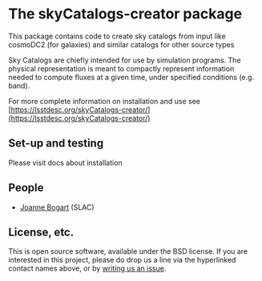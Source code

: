 # The skyCatalogs-creator package

This package contains code to create sky catalogs from input like cosmoDC2 (for galaxies) and similar catalogs for other source types


Sky Catalogs are chiefly intended for use by simulation programs. The physical representation is meant to compactly represent information needed to compute fluxes at a given time, under specified conditions (e.g. band).

For more complete information on installation and use see
[https://lsstdesc.org/skyCatalogs-creator/](https://lsstdesc.org/skyCatalogs-creator/)

## Set-up and testing

Please visit docs about installation

## People
* [Joanne Bogart](https://github.com/LSSTDESC/skyCatalogs/issues/new?body=@JoanneBogart) (SLAC)

## License, etc.

This is open source software, available under the BSD license. If you are interested in this project, please do drop us a line via the hyperlinked contact names above, or by [writing us an issue](https://github.com/LSSTDESC/skyCatalogs-creator/issues/new).
